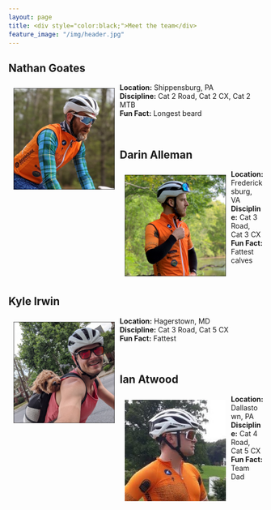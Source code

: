 ```yaml
---
layout: page
title: <div style="color:black;">Meet the team</div>
feature_image: "/img/header.jpg"
---
```

<h2>Nathan Goates</h2>
<p><img src="/img/hs_goates.jpg" alt="Goates" style="float:left;width:200px;height:200px;padding:10px">
<b>Location:</b> Shippensburg, PA <br>
<b>Discipline:</b> Cat 2 Road, Cat 2 CX, Cat 2 MTB <br>
<b>Fun Fact:</b> Longest beard <br>
 </p>
<br>
<h2>Darin Alleman</h2>
<p><img src="/img/hs_darin.jpg" alt="Darin" style="float:left;width:200px;height:200px;padding:10px">
<b>Location:</b> Fredericksburg, VA <br>
<b>Discipline:</b> Cat 3 Road, Cat 3 CX <br>
<b>Fun Fact:</b> Fattest calves <br>
 </p>
<br>
<h2>Kyle Irwin</h2>
<p><img src="/img/hs_kyle.jpg" alt="Kyle" style="float:left;width:200px;height:200px;padding:10px">
<b>Location:</b> Hagerstown, MD <br>
<b>Discipline:</b> Cat 3 Road, Cat 5 CX <br>
<b>Fun Fact:</b> Fattest <br>
 </p>
<br>
<h2>Ian Atwood</h2>
<p><img src="/img/Ian.png" alt="Ian" style="float:left;width:200px;height:200px;padding:10px">
<b>Location:</b> Dallastown, PA <br>
<b>Discipline:</b> Cat 4 Road, Cat 5 CX <br>
<b>Fun Fact:</b> Team Dad <br>
</p>


